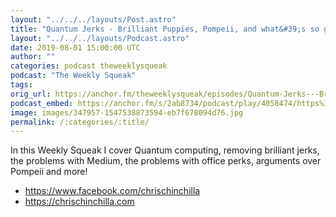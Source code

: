 ```yaml
---
layout: "../../../layouts/Post.astro"
title: "Quantum Jerks - Brilliant Puppies, Pompeii, and what&#39;s so good about Medium?"
layout: "../../../layouts/Podcast.astro"
date: 2019-08-01 15:00:00 UTC
author: ""
categories: podcast theweeklysqueak
podcast: "The Weekly Squeak"
tags: 
orig_url: https://anchor.fm/theweeklysqueak/episodes/Quantum-Jerks---Brilliant-Puppies--Pompeii--and-whats-so-good-about-Medium-e4qbta
podcast_embed: https://anchor.fm/s/2ab8734/podcast/play/4058474/https%3A%2F%2Fd3ctxlq1ktw2nl.cloudfront.net%2Fstaging%2F2019-7-1%2F19988362-44100-2-242f1ae3eab93.m4a
image: images/347957-1547538873594-eb7f678094d76.jpg
permalink: /:categories/:title/
---
```

In this Weekly Squeak I cover Quantum computing, removing brilliant jerks, the problems with Medium, the problems with office perks, arguments over Pompeii and more!

- https://www.facebook.com/chrischinchilla
- https://chrischinchilla.com